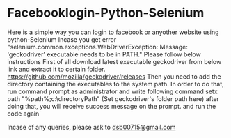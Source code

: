 # Facebooklogin-Python-Selenium
Here is a simple way you can login to facebook or anyother website using python-Selenium
Incase you get error "selenium.common.exceptions.WebDriverException: Message: 'geckodriver' executable needs to be in PATH."
Please follow below instructions
First of all download latest executable geckodriver from below link and extract it to certain folder.
https://github.com/mozilla/geckodriver/releases
Then you need to add the directory containing the executables to the system path.
In order to do that, run command prompt as administrator and write following command
setx path "%path%;c:\directoryPath" (Set geckodriver's folder path here)
after doing that, you will receive success message on the prompt. and run the code again


Incase of any queries, please ask to dsb00715@gmail.com
